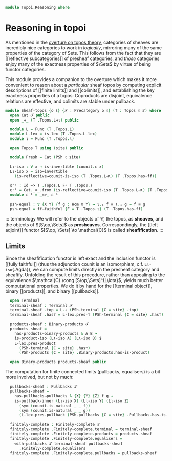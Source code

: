 <!--
```agda
open import Cat.CartesianClosed.Instances.PSh
open import Cat.Functor.Adjoint.Reflective
open import Cat.Diagram.Everything
open import Cat.Functor.Properties
open import Cat.Instances.Functor
open import Cat.Functor.Adjoint
open import Cat.Prelude

open import Topoi.Base

import Cat.Functor.Reasoning as Func
import Cat.Reasoning as Cat
```
-->

```agda
module Topoi.Reasoning where
```

# Reasoning in topoi

As mentioned in the [overture on topos theory], categories of sheaves
are incredibly nice categories to work in _logically_, mirroring many of
the same properties of the category of Sets. This follows from the fact
that they are [[reflective subcategories]] of presheaf categories, and
_those_ categories enjoy many of the exactness properties of $\Sets$ by
virtue of being functor categories.

[overture on topos theory]: Topoi.Base.html

This module provides a companion to the overture which makes it more
convenient to reason about a _particular_ sheaf topos by computing
explicit descriptions of [[finite limits]] and [[colimits]], and
establishing the key exactness properties of a topos: Coproducts are
disjoint, equivalence relations are effective, and colimits are stable
under pullback.

```agda
module Sheaf-topos {o ℓ} {𝒯 : Precategory o ℓ} (T : Topos ℓ 𝒯) where
  open Cat 𝒯 public
  open _⊣_ (T .Topos.L⊣ι) public

  module L = Func (T .Topos.L)
  module L-lex = is-lex (T .Topos.L-lex)
  module ι = Func (T .Topos.ι)

  open Topos T using (site) public

  module Presh = Cat (PSh ℓ site)

  Lι-iso : ∀ x → is-invertible (counit.ε x)
  Lι-iso x = iso→invertible
    (is-reflective→counit-is-iso (T .Topos.L⊣ι) (T .Topos.has-ff))

  ε⁻¹ : Id => T .Topos.L F∘ T .Topos.ι
  ε⁻¹ = Cat._≅_.from (is-reflective→counit-iso (T .Topos.L⊣ι) (T .Topos.has-ff))
  module ε⁻¹ = _=>_ ε⁻¹

  psh-equal : ∀ {X Y} {f g : Hom X Y} → ι.₁ f ≡ ι.₁ g → f ≡ g
  psh-equal = ff→faithful {F = T .Topos.ι} (T .Topos.has-ff)
```

::: terminology
We will refer to the objects of $\mathcal{C}$, the topos, as
**sheaves**, and the objects of $[S\op,\Sets]$ as **presheaves**.
Correspondingly, the [[left adjoint]] functor $[S\op, \Sets] \to
\mathcal{C}$ is called **sheafification**.
:::

## Limits

Since the sheafification functor is left exact and the inclusion functor
is [[fully faithful]] (thus the adjunction counit is an isomorphism, c.f.
`Lι-iso`{.Agda}), we can compute limits directly in the presheaf
category and sheafify. Unfolding the result of this procedure, rather
than appealing to the equivalence $\mathcal{C} \cong
[S\op,\Sets]^{L\iota}$, yields much better computational properties. We
do it by hand for the [[terminal object]], binary [[products]], and binary
[[pullbacks]].

```agda
  open Terminal
  terminal-sheaf : Terminal 𝒯
  terminal-sheaf .top = L.₀ (PSh-terminal {C = site} .top)
  terminal-sheaf .has⊤ = L-lex.pres-⊤ (PSh-terminal {C = site} .has⊤)

  products-sheaf : Binary-products 𝒯
  products-sheaf =
    has-products→binary-products λ A B →
    is-product-iso (Lι-iso A) (Lι-iso B) $
    L-lex.pres-product
      (PSh-terminal {C = site} .has⊤)
      (PSh-products {C = site} .Binary-products.has-is-product)

  open Binary-products products-sheaf public
```

The computation for finite connected limits (pullbacks, equalisers) is a
bit more involved, but not by much:

```agda
  pullbacks-sheaf : Pullbacks 𝒯
  pullbacks-sheaf =
    has-pullbacks→pullbacks λ {X} {Y} {Z} f g →
    is-pullback-inner (Lι-iso X) (Lι-iso Y) (Lι-iso Z)
      (sym (counit.is-natural _ _ f))
      (sym (counit.is-natural _ _ g))
      (L-lex.pres-pullback (PSh-pullbacks {C = site} .Pullbacks.has-is-pb))

  finitely-complete : Finitely-complete 𝒯
  finitely-complete .Finitely-complete.terminal = terminal-sheaf
  finitely-complete .Finitely-complete.products = products-sheaf
  finitely-complete .Finitely-complete.equalisers =
    with-pullbacks 𝒯 terminal-sheaf pullbacks-sheaf
      .Finitely-complete.equalisers
  finitely-complete .Finitely-complete.pullbacks = pullbacks-sheaf
```
